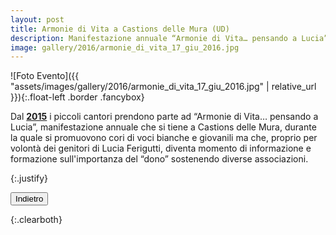 ```yaml
---
layout: post
title: Armonie di Vita a Castions delle Mura (UD)
description: Manifestazione annuale “Armonie di Vita… pensando a Lucia” - Castions 17 giugno 2016.
image: gallery/2016/armonie_di_vita_17_giu_2016.jpg
---
```


![Foto Evento]({{ "assets/images/gallery/2016/armonie_di_vita_17_giu_2016.jpg" | relative_url }}){:.float-left .border .fancybox}

<p>Dal <a href="/coropiccoleluci/2015/06/19/armonie-di-vita-castions.html"><b>2015</b></a> i piccoli cantori prendono parte ad “Armonie di Vita… pensando a Lucia”, manifestazione annuale che si tiene a Castions delle Mura, durante la quale si promuovono cori di voci bianche e giovanili ma che, proprio per volont&#224; dei genitori di Lucia Ferigutti, diventa momento di informazione e formazione sull&#39;importanza del “dono” sostenendo diverse associazioni.</p>{:.justify}

<button class="button special small" onClick="window.history.back();">Indietro</button>

<div></div>{:.clearboth}